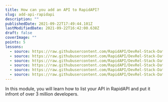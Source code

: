 ```yaml
---
title: How can you add an API to RapidAPI?
slug: add-api-rapidapi
description: ""
publishedDate: 2021-09-22T17:49:44.101Z
lastModifiedDate: 2021-09-22T16:42:00.638Z
draft: false
coverImage: ""
points: 5
lessons:
  - source: https://raw.githubusercontent.com/RapidAPI/DevRel-Stack-Data/dev/learn/courses/learn-rapidapi-hub-provider/modules/rapidapi-hub/lessons/01-add-api-details.md
  - source: https://raw.githubusercontent.com/RapidAPI/DevRel-Stack-Data/dev/learn/courses/learn-rapidapi-hub-provider/modules/rapidapi-hub/lessons/02-api.md
  - source: https://raw.githubusercontent.com/RapidAPI/DevRel-Stack-Data/dev/learn/courses/learn-rapidapi-hub-provider/modules/rapidapi-hub/lessons/03-overview-tab.md
  - source: https://raw.githubusercontent.com/RapidAPI/DevRel-Stack-Data/dev/learn/courses/learn-rapidapi-hub-provider/modules/rapidapi-hub/lessons/04-add-api-specs.md
  - source: https://raw.githubusercontent.com/RapidAPI/DevRel-Stack-Data/dev/learn/courses/learn-rapidapi-hub-provider/modules/rapidapi-hub/lessons/05-versioning-apis.md
  - source: https://raw.githubusercontent.com/RapidAPI/DevRel-Stack-Data/dev/learn/courses/learn-rapidapi-hub-provider/modules/rapidapi-hub/lessons/06-defining-endpoints-apis.md
---
```


In this module, you will learn how to list your API in RapidAPI and put it infront of over 3 million developers.
